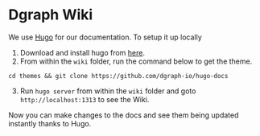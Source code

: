 # Dgraph Wiki

We use [Hugo](https://gohugo.io/s) for our documentation. To setup it up locally

1. Download and install hugo from [here](https://github.com/spf13/hugo/releases).
2. From within the `wiki` folder, run the command below to get the theme.
```
cd themes && git clone https://github.com/dgraph-io/hugo-docs
```
3. Run `hugo server` from within the `wiki` folder and goto `http://localhost:1313` to see the Wiki.

Now you can make changes to the docs and see them being updated instantly thanks to Hugo.